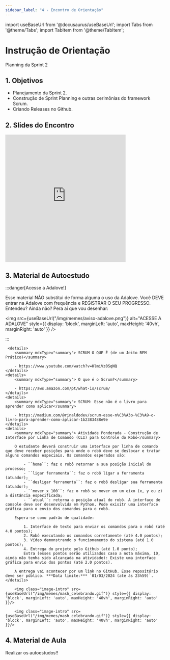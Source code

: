 ```yaml
---
sidebar_label: "4 - Encontro de Orientação"
---
```


import useBaseUrl from '@docusaurus/useBaseUrl';
import Tabs from '@theme/Tabs';
import TabItem from '@theme/TabItem';

# Instrução de Orientação

Planning da Sprint 2	

## 1. Objetivos

- Planejamento da Sprint 2.
- Construção de Sprint Planning e outras cerimônias do framework Scrum.
- Criando Releases no Github.

## 2. Slides do Encontro

<iframe src="https://docs.google.com/presentation/d/e/2PACX-1vShSQXsqePbCpe6biyxx29zc6NhwpfEVfblhTiI_Vu6w6sPQw3OeHfvrSKLkiWD2zrmaKZPZRa3Y1gh/embed?start=false&loop=false&delayms=3000" frameborder="0" width="75%" height="400" allowfullscreen="true" mozallowfullscreen="true" webkitallowfullscreen="true" style={{ display: 'block', marginLeft: 'auto', marginRight: 'auto' }}></iframe>


## 3. Material de Autoestudo

:::danger[Acesse a Adalove!]

Esse material NÃO substitui de forma alguma o uso da Adalove. Você DEVE entrar na Adalove com frequência e REGISTRAR O SEU PROGRESSO. Entendeu? Ainda não? Pera aí que vou desenhar:

<img src={useBaseUrl("/img/memes/aviso-adalove.png")} alt="ACESSE A ADALOVE" style={{ display: 'block', marginLeft: 'auto', maxHeight: '40vh', marginRight: 'auto' }} />

:::

<Tabs>
  <TabItem value="autoestudos-obrigatorios" label="📘 Autoestudos Obrigatórios" default>
     
     <details> 
        <summary mdxType="summary">	SCRUM O QUE É (de um Jeito BEM Prático)</summary>

        - https://www.youtube.com/watch?v=HlmiVz0SqNQ
    </details> 
    <details> 
        <summary mdxType="summary">	O que é o Scrum?</summary>

        - https://aws.amazon.com/pt/what-is/scrum/
    </details> 
    <details> 
        <summary mdxType="summary">	SCRUM: Esse não é o livro para aprender como aplicar</summary>

        - https://medium.com/@rinaldodev/scrum-esse-n%C3%A3o-%C3%A9-o-livro-para-aprender-como-aplicar-1b2383488e9e
    </details> 
    <details> 
        <summary mdxType="summary">	Atividade Ponderada - Construção de Interface por Linha de Comando (CLI) para Controle do Robô</summary>

        O estudante deverá construir uma interface por linha de comando que deve receber posições para onde o robô deve se deslocar e tratar alguns comandos especiais. Os comandos esperados são: 
            
            - ``home``: faz o robô retornar a sua posição inicial do processo; 
            - ``ligar ferramenta``: faz o robô ligar a ferramenta (atuador); 
            - ``desligar ferramenta``: faz o robô desligar sua ferramenta (atuador); 
            - ``mover x 100``: faz o robô se mover em um eixo (x, y ou z) a distância especificada; 
            - ``atual``: retorna a posição atual do robô. A interface de console deve ser desenvolvida em Python. Pode exisitr uma interface gráfica para o envio dos comandos para o robô. 
        
        Espera-se como padrão de qualidade: 
        
            1. Interface de texto para enviar os comandos para o robô (até 4.0 pontos); 
            2. Robô executando os comandos corretamente (até 4.0 pontos); 
            3. Vídeo demonstrando o funcionamento do sistema (até 1.0 pontos); 
            4. Entrega do projeto pelo Github (até 1.0 ponto); 
            Extra (esses pontos serão utilizados caso a nota máxima, 10, ainda não tenha sido alcançada na atividade): Existe uma interface gráfica para envio dos pontos (até 2.0 pontos). 
            
        A entrega vai acontecer por um link no GitHub. Esse repositório deve ser público. ***Data limite:*** `01/03/2024 (até às 23h59)`.
    </details> 
  </TabItem>
  <TabItem value="autoestudos-opcionais" label="📔 Autoestudos Opcionais">
     
        <img class="image-intro" src={useBaseUrl("/img/memes/mash_celebrando.gif")} style={{ display: 'block', marginLeft: 'auto', maxHeight: '40vh', marginRight: 'auto' }}/>

  </TabItem>
  <TabItem value="autoestudos-adicionais" label="📓 Autoestudos Adicionais">
    
        <img class="image-intro" src={useBaseUrl("/img/memes/mash_celebrando.gif")} style={{ display: 'block', marginLeft: 'auto', maxHeight: '40vh', marginRight: 'auto' }}/>

  </TabItem>
</Tabs>

## 4. Material de Aula

Realizar os autoestudos!!